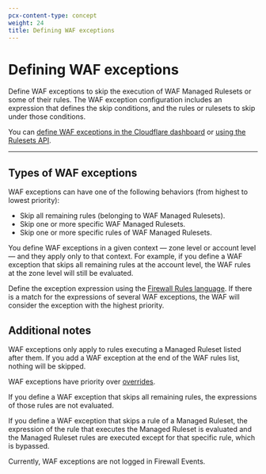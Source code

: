 ```yaml
---
pcx-content-type: concept
weight: 24
title: Defining WAF exceptions
---
```


# Defining WAF exceptions

Define WAF exceptions to skip the execution of WAF Managed Rulesets or some of their rules. The WAF exception configuration includes an expression that defines the skip conditions, and the rules or rulesets to skip under those conditions.

You can [define WAF exceptions in the Cloudflare dashboard](/managed-rulesets/waf-exceptions/define-dashboard) or [using the Rulesets API](/managed-rulesets/waf-exceptions/define-api).

---

## Types of WAF exceptions

WAF exceptions can have one of the following behaviors (from highest to lowest priority):

- Skip all remaining rules (belonging to WAF Managed Rulesets).
- Skip one or more specific WAF Managed Rulesets.
- Skip one or more specific rules of WAF Managed Rulesets.

You define WAF exceptions in a given context — zone level or account level — and they apply only to that context. For example, if you define a WAF exception that skips all remaining rules at the account level, the WAF rules at the zone level will still be evaluated.

Define the exception expression using the [Firewall Rules language](https://developers.cloudflare.com/firewall/cf-firewall-language). If there is a match for the expressions of several WAF exceptions, the WAF will consider the exception with the highest priority.

## Additional notes

WAF exceptions only apply to rules executing a Managed Ruleset listed after them. If you add a WAF exception at the end of the WAF rules list, nothing will be skipped.

WAF exceptions have priority over [overrides](https://developers.cloudflare.com/ruleset-engine/managed-rulesets/override-managed-ruleset).

If you define a WAF exception that skips all remaining rules, the expressions of those rules are not evaluated.

If you define a WAF exception that skips a rule of a Managed Ruleset, the expression of the rule that executes the Managed Ruleset is evaluated and the Managed Ruleset rules are executed except for that specific rule, which is bypassed.

Currently, WAF exceptions are not logged in Firewall Events.